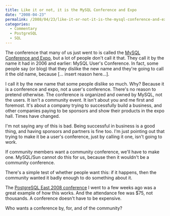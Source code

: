 ```yaml
---
title: Like it or not, it is the MySQL Conference and Expo
date: "2008-04-23"
permalink: /2008/04/23/like-it-or-not-it-is-the-mysql-conference-and-expo/
categories:
  - Commentary
  - PostgreSQL
  - SQL
---
```

The conference that many of us just went to is called the [MySQL Conference and Expo][1], but a lot of people don't call it that. They call it by the name it had in 2006 and earlier: MySQL User's Conference. In fact, some people say (or blog) that they dislike the new name and they're going to call it the old name, because [... insert reason here...].

I call it by the new name that some people dislike so much. Why? Because it is a conference and expo, not a user's conference. There's no reason to pretend otherwise. The conference is organized and owned by MySQL, not the users. It isn't a community event. It isn't about you and me first and foremost. It's about a company trying to successfully build a business, and other companies paying to be sponsors and show their products in the expo hall. Times have changed.

I'm not saying any of this is bad. Being successful in business is a good thing, and having sponsors and partners is fine too. I'm just pointing out that trying to make it be a user's conference, just by calling it one, isn't going to work.

If community members want a community conference, we'll have to make one. MySQL/Sun cannot do this for us, because then it wouldn't be a community conference.

There's a simple test of whether people want this: if it happens, then the community wanted it badly enough to do something about it.

The [PostgreSQL East 2008 conference][2] I went to a few weeks ago was a great example of how this works. And the attendance fee was $75, not thousands. A conference doesn't have to be expensive.

Who wants a conference by, for, and of the community?

 [1]: http://www.mysqlconf.com
 [2]: http://www.xaprb.com/blog/2008/04/01/postgresql-conference-east-2008/
